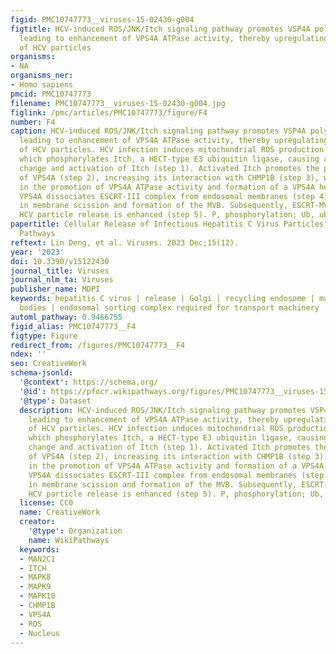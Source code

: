 ```yaml
---
figid: PMC10747773__viruses-15-02430-g004
figtitle: HCV-induced ROS/JNK/Itch signaling pathway promotes VSP4A polyubiquitylation,
  leading to enhancement of VPS4A ATPase activity, thereby upregulating the release
  of HCV particles
organisms:
- NA
organisms_ner:
- Homo sapiens
pmcid: PMC10747773
filename: PMC10747773__viruses-15-02430-g004.jpg
figlink: /pmc/articles/PMC10747773/figure/F4
number: F4
caption: HCV-induced ROS/JNK/Itch signaling pathway promotes VSP4A polyubiquitylation,
  leading to enhancement of VPS4A ATPase activity, thereby upregulating the release
  of HCV particles. HCV infection induces mitochondrial ROS production and JNK activation,
  which phosphorylates Itch, a HECT-type E3 ubiquitin ligase, causing a conformational
  change and activation of Itch (step 1). Activated Itch promotes the polyubiquitylation
  of VPS4A (step 2), increasing its interaction with CHMP1B (step 3), which is involved
  in the promotion of VPS4A ATPase activity and formation of a VPS4A hexamer. Activated
  VPS4A dissociates ESCRT-III complex from endosomal membranes (step 4), resulting
  in membrane scission and formation of the MVB. Subsequently, ESCRT-MVB pathway-mediated
  HCV particle release is enhanced (step 5). P, phosphorylation; Ub, ubiquitylation
papertitle: Cellular Release of Infectious Hepatitis C Virus Particles via Endosomal
  Pathways
reftext: Lin Deng, et al. Viruses. 2023 Dec;15(12).
year: '2023'
doi: 10.3390/v15122430
journal_title: Viruses
journal_nlm_ta: Viruses
publisher_name: MDPI
keywords: hepatitis C virus | release | Golgi | recycling endosome | multivesicular
  bodies | endosomal sorting complex required for transport machinery
automl_pathway: 0.9466755
figid_alias: PMC10747773__F4
figtype: Figure
redirect_from: /figures/PMC10747773__F4
ndex: ''
seo: CreativeWork
schema-jsonld:
  '@context': https://schema.org/
  '@id': https://pfocr.wikipathways.org/figures/PMC10747773__viruses-15-02430-g004.html
  '@type': Dataset
  description: HCV-induced ROS/JNK/Itch signaling pathway promotes VSP4A polyubiquitylation,
    leading to enhancement of VPS4A ATPase activity, thereby upregulating the release
    of HCV particles. HCV infection induces mitochondrial ROS production and JNK activation,
    which phosphorylates Itch, a HECT-type E3 ubiquitin ligase, causing a conformational
    change and activation of Itch (step 1). Activated Itch promotes the polyubiquitylation
    of VPS4A (step 2), increasing its interaction with CHMP1B (step 3), which is involved
    in the promotion of VPS4A ATPase activity and formation of a VPS4A hexamer. Activated
    VPS4A dissociates ESCRT-III complex from endosomal membranes (step 4), resulting
    in membrane scission and formation of the MVB. Subsequently, ESCRT-MVB pathway-mediated
    HCV particle release is enhanced (step 5). P, phosphorylation; Ub, ubiquitylation
  license: CC0
  name: CreativeWork
  creator:
    '@type': Organization
    name: WikiPathways
  keywords:
  - MAN2C1
  - ITCH
  - MAPK8
  - MAPK9
  - MAPK10
  - CHMP1B
  - VPS4A
  - ROS
  - Nucleus
---
```

